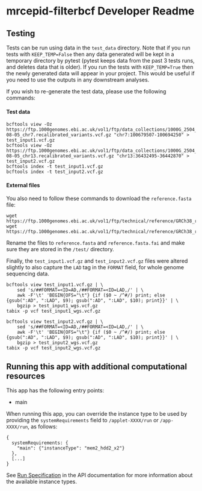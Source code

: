 # mrcepid-filterbcf Developer Readme

## Testing

Tests can be run using data in the `test_data` directory. Note that if you run tests with `KEEP_TEMP=False` then any data generated
will be kept in a temporary directory by pytest (pytest keeps data from the past 3 tests runs, and deletes data that is older). If
you run the tests with `KEEP_TEMP=True` then the newly generated data will appear in your project. This would be useful if you need to
use the outputs in any downstream analyses. 

If you wish to re-generate the test data, please use the following commands:

#### Test data

```
bcftools view -Oz https://ftp.1000genomes.ebi.ac.uk/vol1/ftp/data_collections/1000G_2504_high_coverage/working/20201028_3202_raw_GT_with_annot/20201028_CCDG_14151_B01_GRM_WGS_2020-08-05_chr7.recalibrated_variants.vcf.gz "chr7:100679507-100694250" > test_input1.vcf.gz
bcftools view -Oz https://ftp.1000genomes.ebi.ac.uk/vol1/ftp/data_collections/1000G_2504_high_coverage/working/20201028_3202_raw_GT_with_annot/20201028_CCDG_14151_B01_GRM_WGS_2020-08-05_chr13.recalibrated_variants.vcf.gz "chr13:36432495-36442870" > test_input2.vcf.gz
bcftools index -t test_input1.vcf.gz
bcftools index -t test_input2.vcf.gz
```

#### External files

You also need to follow these commands to download the `reference.fasta` file:

```
wget https://ftp.1000genomes.ebi.ac.uk/vol1/ftp/technical/reference/GRCh38_reference_genome/GRCh38_full_analysis_set_plus_decoy_hla.fa
wget https://ftp.1000genomes.ebi.ac.uk/vol1/ftp/technical/reference/GRCh38_reference_genome/GRCh38_full_analysis_set_plus_decoy_hla.fa.fai
```

Rename the files to `reference.fasta` and `reference.fasta.fai` and make sure they are stored in the `/test/` directory.

Finally, the `test_input1.vcf.gz` and `test_input2.vcf.gz` files were altered slightly to also capture the `LAD` tag in the `FORMAT` field, for whole genome 
sequencing data. 

```
bcftools view test_input1.vcf.gz | \
    sed 's/##FORMAT=<ID=AD,/##FORMAT=<ID=LAD,/' | \
    awk -F'\t' 'BEGIN{OFS="\t"} {if ($0 ~ /^#/) print; else {gsub(":AD", ":LAD", $9); gsub(":AD", ":LAD", $10); print}}' | \
    bgzip > test_input1_wgs.vcf.gz
tabix -p vcf test_input1_wgs.vcf.gz

bcftools view test_input2.vcf.gz | \
    sed 's/##FORMAT=<ID=AD,/##FORMAT=<ID=LAD,/' | \
    awk -F'\t' 'BEGIN{OFS="\t"} {if ($0 ~ /^#/) print; else {gsub(":AD", ":LAD", $9); gsub(":AD", ":LAD", $10); print}}' | \
    bgzip > test_input2_wgs.vcf.gz
tabix -p vcf test_input2_wgs.vcf.gz
```

## Running this app with additional computational resources

This app has the following entry points:

* main

When running this app, you can override the instance type to be used by
providing the ``systemRequirements`` field to ```/applet-XXXX/run``` or
```/app-XXXX/run```, as follows:

    {
      systemRequirements: {
        "main": {"instanceType": "mem2_hdd2_x2"}
      },
      [...]
    }

See <a
href="https://documentation.dnanexus.com/developer/api/running-analyses/io-and-run-specifications#run-specification">Run
Specification</a> in the API documentation for more information about the
available instance types.


